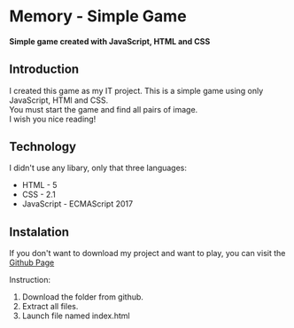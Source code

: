 # Memory - Simple Game
#### Simple game created with JavaScript, HTML and CSS

## Introduction
I created this game as my IT project. This is a simple game using only JavaScript, HTMl and CSS.
<br>You must start the game and find all pairs of image.
<br>I wish you nice reading!

## Technology
I didn't use any libary, only that three languages:
- HTML - 5
- CSS - 2.1
- JavaScript - ECMAScript 2017
## Instalation
If you don't want to download my project and want to play, you can visit the [Github Page](https:zpiotr.github.io/Memory)

Instruction:
1. Download the folder from github.
2. Extract all files.
3. Launch file named index.html

